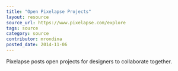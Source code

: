 ```yaml
---
title: "Open Pixelapse Projects"
layout: resource
source_url: https://www.pixelapse.com/explore
tags: source
category: source
contributor: mrondina
posted_date: 2014-11-06
---
```

Pixelapse posts open projects for designers to collaborate together.
